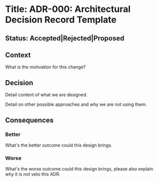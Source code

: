 # Title: ADR-000: Architectural Decision Record Template

## Status: Accepted|Rejected|Proposed

## Context

What is the motivation for this change?

## Decision

Detail content of what we are designed.

Detail on other possible approaches and why we are not using them.

## Consequences

### Better

What's the better outcome could this design brings.

### Worse

What's the worse outcome could this design brings, please also explain
why it is not veto this ADR.
